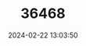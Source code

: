 ---
title: "36468"
category: "Hypericum gnidiifolium"
draft: false
date: 2024-02-22 13:03:50
languages:
  Amharic: ["Amidja"]
---
